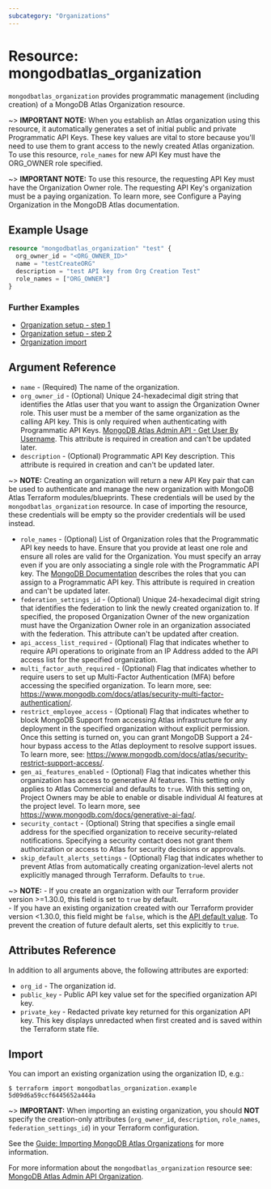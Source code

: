 ```yaml
---
subcategory: "Organizations"
---
```


# Resource: mongodbatlas_organization

`mongodbatlas_organization` provides programmatic management (including creation) of a MongoDB Atlas Organization resource.

~> **IMPORTANT NOTE:**  When you establish an Atlas organization using this resource, it automatically generates a set of initial public and private Programmatic API Keys. These key values are vital to store because you'll need to use them to grant access to the newly created Atlas organization. To use this resource, `role_names` for new API Key must have the ORG_OWNER role specified.

~> **IMPORTANT NOTE:** To use this resource, the requesting API Key must have the Organization Owner role. The requesting API Key's organization must be a paying organization. To learn more, see Configure a Paying Organization in the MongoDB Atlas documentation.

## Example Usage

```terraform
resource "mongodbatlas_organization" "test" {
  org_owner_id = "<ORG_OWNER_ID>"
  name = "testCreateORG"
  description = "test API key from Org Creation Test"
  role_names = ["ORG_OWNER"]
}
```

### Further Examples
- [Organization setup - step 1](https://github.com/mongodb/terraform-provider-mongodbatlas/tree/v2.0.1/examples/mongodbatlas_organization/organization-step-1)
- [Organization setup - step 2](https://github.com/mongodb/terraform-provider-mongodbatlas/tree/v2.0.1/examples/mongodbatlas_organization/organization-step-2)
- [Organization import](https://github.com/mongodb/terraform-provider-mongodbatlas/tree/v2.0.1/examples/mongodbatlas_organization/organization-import)

## Argument Reference

* `name` - (Required) The name of the organization.
* `org_owner_id` - (Optional) Unique 24-hexadecimal digit string that identifies the Atlas user that you want to assign the Organization Owner role. This user must be a member of the same organization as the calling API key.  This is only required when authenticating with Programmatic API Keys. [MongoDB Atlas Admin API - Get User By Username](https://www.mongodb.com/docs/atlas/reference/api-resources-spec/#tag/MongoDB-Cloud-Users/operation/getUserByUsername). This attribute is required in creation and can't be updated later.
* `description` - (Optional) Programmatic API Key description. This attribute is required in creation and can't be updated later.

~> **NOTE:** Creating an organization will return a new API Key pair that can be used to authenticate and manage the new organization  with MongoDB Atlas Terraform modules/blueprints.  These credentials will be used by the `mongodbatlas_organization` resource. In case of importing the resource, these credentials will be empty so the provider credentials will be used instead.

* `role_names` - (Optional) List of Organization roles that the Programmatic API key needs to have. Ensure that you provide at least one role and ensure all roles are valid for the Organization.  You must specify an array even if you are only associating a single role with the Programmatic API key. The [MongoDB Documentation](https://www.mongodb.com/docs/atlas/reference/user-roles/#organization-roles) describes the roles that you can assign to a Programmatic API key. This attribute is required in creation and can't be updated later.
* `federation_settings_id` - (Optional) Unique 24-hexadecimal digit string that identifies the federation to link the newly created organization to. If specified, the proposed Organization Owner of the new organization must have the Organization Owner role in an organization associated with the federation. This attribute can't be updated after creation.
* `api_access_list_required` - (Optional) Flag that indicates whether to require API operations to originate from an IP Address added to the API access list for the specified organization.
* `multi_factor_auth_required` - (Optional) Flag that indicates whether to require users to set up Multi-Factor Authentication (MFA) before accessing the specified organization. To learn more, see: https://www.mongodb.com/docs/atlas/security-multi-factor-authentication/.
* `restrict_employee_access` - (Optional) Flag that indicates whether to block MongoDB Support from accessing Atlas infrastructure for any deployment in the specified organization without explicit permission. Once this setting is turned on, you can grant MongoDB Support a 24-hour bypass access to the Atlas deployment to resolve support issues. To learn more, see: https://www.mongodb.com/docs/atlas/security-restrict-support-access/.
* `gen_ai_features_enabled` - (Optional) Flag that indicates whether this organization has access to generative AI features. This setting only applies to Atlas Commercial and defaults to `true`. With this setting on, Project Owners may be able to enable or disable individual AI features at the project level. To learn more, see https://www.mongodb.com/docs/generative-ai-faq/.
* `security_contact` - (Optional) String that specifies a single email address for the specified organization to receive security-related notifications. Specifying a security contact does not grant them authorization or access to Atlas for security decisions or approvals.
* `skip_default_alerts_settings` - (Optional) Flag that indicates whether to prevent Atlas from automatically creating organization-level alerts not explicitly managed through Terraform. Defaults to `true`. 

~> **NOTE:** - If you create an organization with our Terraform provider version >=1.30.0, this field is set to `true` by default.<br> - If you have an existing organization created with our Terraform provider version <1.30.0, this field might be `false`, which is the [API default value](https://www.mongodb.com/docs/api/doc/atlas-admin-api-v2/operation/operation-createorganization). To prevent the creation of future default alerts, set this explicitly to `true`.

## Attributes Reference

In addition to all arguments above, the following attributes are exported:

* `org_id` - The organization id.
* `public_key` - Public API key value set for the specified organization API key.
* `private_key` - Redacted private key returned for this organization API key. This key displays unredacted when first created and is saved within the Terraform state file.

## Import

You can import an existing organization using the organization ID, e.g.:

```
$ terraform import mongodbatlas_organization.example 5d09d6a59ccf6445652a444a
```

~> **IMPORTANT:** When importing an existing organization, you should **NOT** specify the creation-only attributes (`org_owner_id`, `description`, `role_names`, `federation_settings_id`) in your Terraform configuration.

See the [Guide: Importing MongoDB Atlas Organizations](../guides/importing-organization) for more information.

For more information about the `mongodbatlas_organization` resource see: [MongoDB Atlas Admin API Organization](https://www.mongodb.com/docs/api/doc/atlas-admin-api-v2/group/endpoint-organizations).
